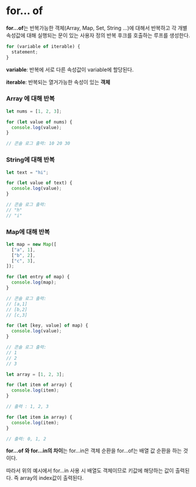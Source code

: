 # for... of

**for...of**는 반복가능한 객체(Array, Map, Set, String ...)에 대해서 반복하고 각 개별 속성값에 대해 실행되는 문이 있는 사용자 정의 반복 후크를 호출하는 루프를 생성한다.

```js
for (variable of iterable) {
  statement;
}
```

**variable**: 반복에 서로 다른 속성값이 variable에 할당된다.

**iterable**: 반복되는 열거가능한 속성이 있는 **객체**

### Array 에 대해 반복

```js
let nums = [1, 2, 3];

for (let value of nums) {
  console.log(value);
}

// 콘솔 로그 출력: 10 20 30
```

### String에 대해 반복

```js
let text = "hi";

for (let value of text) {
  console.log(value);
}

// 콘솔 로그 출력:
// "h"
// "i"
```

### Map에 대해 반복

```js
let map = new Map([
  ["a", 1],
  ["b", 2],
  ["c", 3],
]);

for (let entry of map) {
  console.log(map);
}

// 콘솔 로그 출력:
// [a,1]
// [b,2]
// [c,3]

for (let [key, value] of map) {
  console.log(value);
}

// 콘솔 로그 출력:
// 1
// 2
// 3
```

```js
let array = [1, 2, 3];

for (let item of array) {
  console.log(item);
}

// 출력 : 1, 2, 3

for (let item in array) {
  console.log(item);
}

// 출력: 0, 1, 2
```

**for...of 와 for...in의 차이**는
for...in은 객체 순환을 for...of는 배열 값 순환을 하는 것이다.

따라서 위의 예시에서 for...in 사용 시 배열도 객체이므로 키값에 해당하는 값이 출력된다. 즉 array의 index값이 출력된다.

